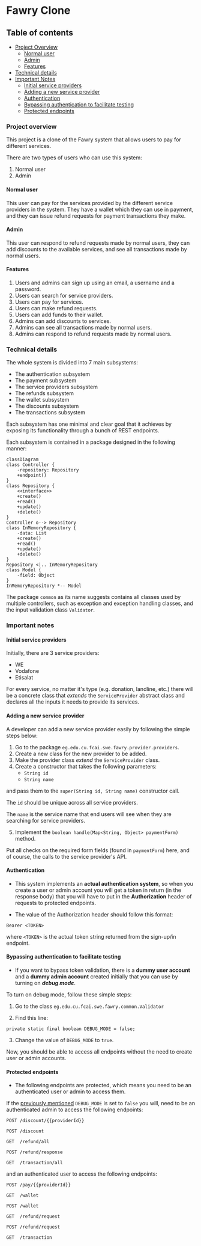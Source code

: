# Fawry Clone

## Table of contents

- [Project Overview](#project-overview)
    - [Normal user](#normal-user)
    - [Admin](#admin)
    - [Features](#features)
- [Technical details](#technical-details)
- [Important Notes](#important-notes)
    - [Initial service providers](#initial-service-providers)
    - [Adding a new service provider](#adding-a-new-service-provider)
    - [Authentication](#authentication)
    - [Bypassing authentication to facilitate testing](#bypassing-authentication-to-facilitate-testing)
    - [Protected endpoints](#protected-endpoints)

### Project overview

This project is a clone of the Fawry system that allows users to pay
for different services.

There are two types of users who can use this system:

1. Normal user
2. Admin

#### Normal user

This user can pay for the services provided by the different
service providers in the system. They have a wallet which they
can use in payment, and they can issue refund requests
for payment transactions they make.

#### Admin

This user can respond to refund requests made by normal users,
they can add discounts to the available services, and see
all transactions made by normal users.

#### Features

1. Users and admins can sign up using an email, a username
   and a password.
2. Users can search for service providers.
3. Users can pay for services.
4. Users can make refund requests.
5. Users can add funds to their wallet.
6. Admins can add discounts to services.
7. Admins can see all transactions made by normal users.
8. Admins can respond to refund requests made by normal users.

### Technical details

The whole system is divided into 7 main subsystems:

- The authentication subsystem
- The payment subsystem
- The service providers subsystem
- The refunds subsystem
- The wallet subsystem
- The discounts subsystem
- The transactions subsystem

Each subsystem has one minimal and clear goal that it
achieves by exposing its functionality through a bunch of
REST endpoints.

Each subsystem is contained in a package designed
in the following manner:

```mermaid
classDiagram
class Controller {
    -repository: Repository
    +endpoint()
}
class Repository {
    <<interface>>
    +create()
    +read()
    +update()
    +delete()
}
Controller o--> Repository
class InMemoryRepository {
    -data: List
    +create()
    +read()
    +update()
    +delete()
}
Repository <|.. InMemoryRepository
class Model {
    -field: Object
}
InMemoryRepository *-- Model
```

The package ```common``` as its name suggests contains
all classes used by multiple controllers, such as exception
and exception handling classes,
and the input validation class ```Validator```.

### Important notes

#### Initial service providers

Initially, there are 3 service providers:
  - WE
  - Vodafone
  - Etisalat

For every service, no matter it's type (e.g. donation, landline, etc.)
there will be a concrete 
class that _extends_ the ```ServiceProvider``` abstract class
and declares all the inputs it needs to provide its services.

#### Adding a new service provider

A developer can add a new service provider easily
by following the simple steps below:

1. Go to the package ```eg.edu.cu.fcai.swe.fawry.provider.providers```.
2. Create a new class for the new provider to be added.
3. Make the provider class _extend_ the ```ServiceProvider``` class.
4. Create a constructor that takes the following parameters:
    - ```String id```
    - ```String name```

and pass them to the ```super(String id, String name)``` constructor call.

The ```id``` should be unique across all service providers.

The ```name``` is the service name that end users will see when
they are searching for service providers.

5. Implement the ```boolean handle(Map<String, Object> paymentForm)```
   method.

Put all checks on the required form fields
(found in ```paymentForm```) here, and of course,
the calls to the service provider's API.

#### Authentication

- This system implements an **actual authentication
  system**, so when you create a user or admin account
  you will get a token in return (in the response body)
  that you will have to put in the **Authorization** header
  of requests to protected endpoints.


- The value of the Authorization header should follow this format:

```
Bearer <TOKEN>
```

where ```<TOKEN>``` is the actual token string returned from the sign-up/in endpoint.

#### Bypassing authentication to facilitate testing

- If you want to bypass token validation, there is
  a **dummy user account** and a **dummy admin account** created
  initially that you can use by turning on _**debug mode**_.

To turn on debug mode, follow these simple steps:

1. Go to the class ```eg.edu.cu.fcai.swe.fawry.common.Validator```

2. Find this line:

```
private static final boolean DEBUG_MODE = false;
```

3. Change the value of ```DEBUG_MODE``` to ```true```.

Now, you should be able to access all endpoints without the need
to create user or admin accounts.

#### Protected endpoints

- The following endpoints are protected,
  which means you need to be an authenticated
  user or admin to access them.

If the
[previously mentioned](#bypassing-authentication-to-facilitate-testing)
```DEBUG_MODE``` is set to ```false``` you will,
need to be an authenticated admin to access the following
endpoints:

```
POST /discount/{{providerId}}
```

```
POST /discount
```

```
GET  /refund/all
```

```
POST /refund/response
```

```
GET  /transaction/all
```

and an authenticated user to access the following endpoints:

```
POST /pay/{{providerId}}
```

```
GET  /wallet
```

```
POST /wallet
```

```
GET  /refund/request
```

```
POST /refund/request
```

```
GET  /transaction
```

